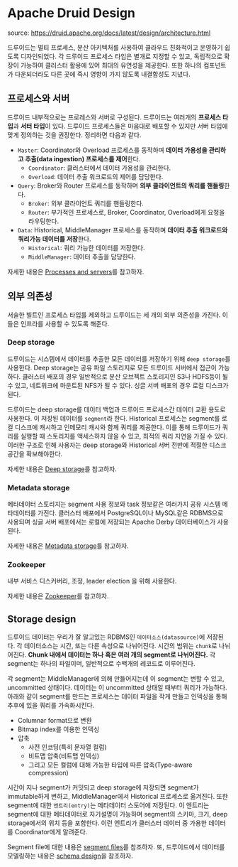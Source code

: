 # Apache Druid Design

source: https://druid.apache.org/docs/latest/design/architecture.html

드루이드는 멀티 프로세스, 분산 아키텍처를 사용하여 클라우드 친화적이고 운영하기 쉽도록 디자인되었다. 각 드루이드 프로세스 타입은 별개로 지정할 수 있고, 독립적으로 확장이 가능하여 클러스터 활용에 있어 최대의 유연성을 제공한다. 또한 하나의 컴포넌트가 다운되더라도 다른 곳에 즉시 영향이 가지 않도록 내결함성도 지녔다.

## 프로세스와 서버

드루이드 내부적으로는 프로레스와 서버로 구성된다. 드루이드는 여러개의 **프로세스 타입**과 **서터 타입**이 있다. 드루이드 프로세스들은 마음대로 배포할 수 있지만 서버 타입에 맞게 정의하는 것을 권장한다. 정리하면 다음과 같다.

- `Master`: Coordinator와 Overload 프로세스를 동작하며 **데이터 가용성을 관리하고 추출(data ingestion) 프로세스를 제어**한다.
  - `Coordinator`: 클러스터에서 데이터 가용성을 관리한다.
  - `Overload`: 데이터 추출 워크로드의 제어를 담당한다.
- `Query`: Broker와 Router 프로세스를 동작하며 **외부 클라이언트의 쿼리를 핸들링**한다.
  - `Broker`: 외부 클라이언트 쿼리를 핸들링한다.
  - `Router`: 부가적인 프로세스로, Broker, Coordinator, Overload에게 요청을 라우팅한다.
- `Data`: Historical, MiddleManager 프로세스를 동작하며 **데이터 추출 워크로드와 쿼리가능 데이터를 저장**한다.
  - `Historical`: 쿼리 가능한 데이터를 저장한다.
  - `MiddleManager`: 데이터 추출을 담당한다.

자세한 내용은 [Processes and servers](https://druid.apache.org/docs/latest/design/processes.html)를 참고하자.

## 외부 의존성

서술한 빌트인 프로세스 타입를 제외하고 드루이드는 세 개의 외부 의존성을 가진다. 이들은 인프라를 사용할 수 있도록 해준다.

### Deep storage

드루이드는 시스템에서 데이터를 추출한 모든 데이터를 저장하기 위해 `deep storage`를 사용한다. Deep storage는 공유 파일 스토리지로 모든 드루이드 서버에서 접근이 가능하다. 클러스터 배포의 경우 일반적으로 분산 오브젝트 스토리지인 S3나 HDFS등이 될 수 있고, 네트워크에 마운트된 NFS가 될 수 있다. 싱글 서버 배포의 경우 로컬 디스크가 된다.

드루이드는 deep storage를 데이터 백업과 드루이드 프로세스간 데이터 교환 용도로 사용한다. 이 저장된 데이터를 `segment`라 한다. Historical 프로세스는 segment를 로컬 디스크에 캐시하고 인메모리 캐시와 함께 쿼리를 제공한다. 이를 통해 드루이드가 쿼리를 실행할 때 스토리지를 액세스하지 않을 수 있고, 최적의 쿼리 지연을 가질 수 있다. 이러한 구조로 인해 사용자는  deep storage와 Historical 서버 전반에 적절한 디스크 공간을 확보해야한다.

자세한 내용은 [Deep storage](https://druid.apache.org/docs/latest/dependencies/deep-storage.html)를 참고하자.

### Metadata storage

메타데이터 스토리지는 segment 사용 정보와 task 정보같은 여러가지 공유 시스템 메타데이터를 가진다. 클러스터 배포에서 PostgreSQL이나 MySQL같은 RDBMS으로 사용되며 싱글 서버 배포에서는 로컬에 저장되는 Apache Derby 데이터베이스가 사용된다.

자세한 내용은 [Metadata storage](https://druid.apache.org/docs/latest/dependencies/metadata-storage.html)를 참고하자.

### Zookeeper

내부 서비스 디스커버리, 조정, leader election 을 위해 사용한다.

자세한 내용은 [Zookeeper](https://druid.apache.org/docs/latest/dependencies/zookeeper.html)를 참고하자.

## Storage design

드루이드 데이터는 우리가 잘 알고있는 RDBMS인 `데이터소스(datasource)`에 저장된다. 각 데이터소스는 시간, 또는 다른 속성으로 나뉘어진다. 시간의 범위는 `chunk`로 나뉘어진다. **Chunk 내에서 데이터는 하나 혹은 여러 개의 segment로 나뉘어진다.** 각 segment는 하나의 파일이며, 일반적으로 수백개의 레코드로 이루어진다.

각 segment는 MiddleManager에 의해 만들어지는데 이 segment는 변할 수 있고, uncommitted 상태이다. 데이터는 이 uncommitted 상태일 때부터 쿼리가 가능하다. 아래와 같이 segment를 만드는 프로세스는 데이터 파일을 작게 만들고 인덱싱을 통해 추후에 있을 쿼리를 가속화시킨다.

- Columnar format으로 변환
- Bitmap index를 이용한 인덱싱
- 압축
  - 사전 인코딩(특히 문자열 컬럼)
  - 비트맵 압축(비트맵 인덱싱)
  - 그리고 모든 컬럼에 대해 가능한 타입에 따른 압축(Type-aware compression)

시간이 지나 segment가 커밋되고 deep storage에 저장되면 segment가 immutable하게 변하고, MiddleManager에서 Historical 프로세스로 옮겨진다. 또한 segment에 대한 `엔트리(entry)`는 메타데이터 스토어에 저장된다. 이 엔트리는 segment에 대한 메타데이터로 자기설명이 가능하며 segment의 스키마, 크기, deep storage에서의 위치 등을 포함한다. 이런 엔트리가 클러스터 데이터 중 가용한 데이터를 Coordinator에게 알려준다.

Segment file에 대한 내용은 [segment files](https://druid.apache.org/docs/latest/design/segments.html)를 참조하자. 또, 드루이드에서 데이터를 모델링하는 내용은 [schema design](https://druid.apache.org/docs/latest/ingestion/schema-design.html)을 참조하자.


